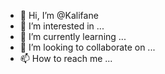 - 👋 Hi, I’m @Kalifane
- 👀 I’m interested in ...
- 🌱 I’m currently learning ...
- 💞️ I’m looking to collaborate on ...
- 📫 How to reach me ...

<!---
Kalifane/Kalifane is a ✨ special ✨ repository because its `README.md` (this file) appears on your GitHub profile.
You can click the Preview link to take a look at your changes.
--->
